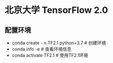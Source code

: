 # 北京大学 TensorFlow 2.0

## 配置环境

* conda create - n TF2.1 python=3.7 # 创建环境
* conda info -e # 查看环境信息
* conda activate TF2.1 # 使用TF2.1环境



